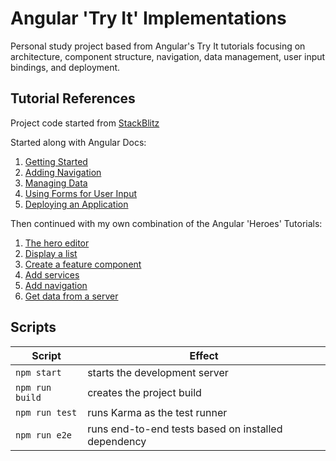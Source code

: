 # Angular 'Try It' Implementations

Personal study project based from Angular's Try It tutorials focusing on architecture, component structure, navigation, data management, user input bindings, and deployment.

## Tutorial References

Project code started from [StackBlitz](https://stackblitz.com/edit/angular-secwji)

Started along with Angular Docs:

1. [Getting Started](https://angular.io/start)
2. [Adding Navigation](https://angular.io/start/start-routing)
3. [Managing Data](https://angular.io/start/start-data)
4. [Using Forms for User Input](https://angular.io/start/start-forms)
5. [Deploying an Application](https://angular.io/start/start-deployment)

Then continued with my own combination of the Angular 'Heroes' Tutorials:

1. [The hero editor](https://angular.io/tutorial/toh-pt1)
2. [Display a list](https://angular.io/tutorial/toh-pt2)
3. [Create a feature component](https://angular.io/tutorial/toh-pt2)
4. [Add services](https://angular.io/tutorial/toh-pt4)
5. [Add navigation](https://angular.io/tutorial/toh-pt5)
6. [Get data from a server](https://angular.io/tutorial/toh-pt6)

## Scripts

| Script          | Effect                                              |
| --------------- | --------------------------------------------------- |
| `npm start`     | starts the development server                       |
| `npm run build` | creates the project build                           |
| `npm run test`  | runs Karma as the test runner                       |
| `npm run e2e`   | runs end-to-end tests based on installed dependency |
